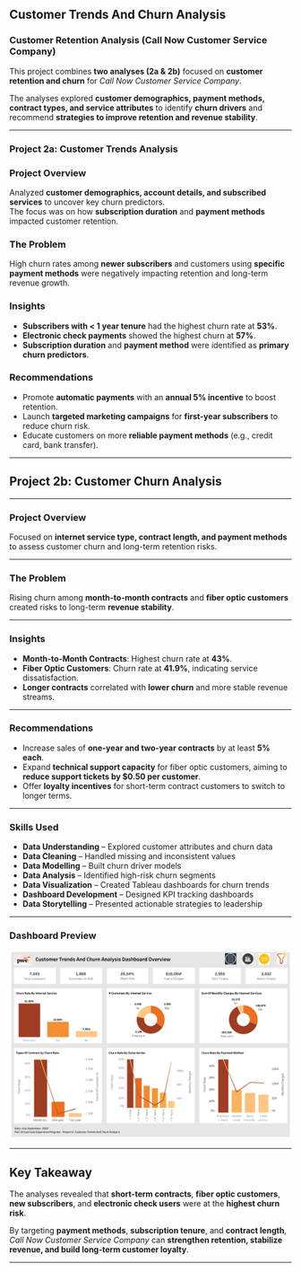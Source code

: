 ## Customer Trends And Churn Analysis

### Customer Retention Analysis (Call Now Customer Service Company)

This project combines **two analyses (2a & 2b)** focused on **customer retention and churn** for *Call Now Customer Service Company*.  

The analyses explored **customer demographics, payment methods, contract types, and service attributes** to identify **churn drivers** and recommend **strategies to improve retention and revenue stability**.  

---

### Project 2a: Customer Trends Analysis
### Project Overview 
Analyzed **customer demographics, account details, and subscribed services** to uncover key churn predictors.  
The focus was on how **subscription duration** and **payment methods** impacted customer retention.  

###  The Problem
High churn rates among **newer subscribers** and customers using **specific payment methods** were negatively impacting retention and long-term revenue growth.  

### Insights
-  **Subscribers with < 1 year tenure** had the highest churn rate at **53%**.  
-  **Electronic check payments** showed the highest churn at **57%**.  
-  **Subscription duration** and **payment method** were identified as **primary churn predictors**.  

###  Recommendations
-  Promote **automatic payments** with an **annual 5% incentive** to boost retention.  
-  Launch **targeted marketing campaigns** for **first-year subscribers** to reduce churn risk.  
-  Educate customers on more **reliable payment methods** (e.g., credit card, bank transfer).  

---

## Project 2b: Customer Churn Analysis
---
### Project Overview
Focused on **internet service type, contract length, and payment methods** to assess customer churn and long-term retention risks. 

---

###  The Problem
Rising churn among **month-to-month contracts** and **fiber optic customers** created risks to long-term **revenue stability**. 

---

### Insights
-  **Month-to-Month Contracts**: Highest churn rate at **43%**.  
-  **Fiber Optic Customers**: Churn rate at **41.9%**, indicating service dissatisfaction.  
-  **Longer contracts** correlated with **lower churn** and more stable revenue streams.

---

###  Recommendations
-  Increase sales of **one-year and two-year contracts** by at least **5% each**.  
-  Expand **technical support capacity** for fiber optic customers, aiming to **reduce support tickets by $0.50 per customer**.  
-  Offer **loyalty incentives** for short-term contract customers to switch to longer terms.  

---

### Skills Used
- **Data Understanding** – Explored customer attributes and churn data  
- **Data Cleaning** – Handled missing and inconsistent values  
- **Data Modelling** – Built churn driver models  
- **Data Analysis** – Identified high-risk churn segments  
- **Data Visualization** – Created Tableau dashboards for churn trends  
- **Dashboard Development** – Designed KPI tracking dashboards  
- **Data Storytelling** – Presented actionable strategies to leadership  

---

### Dashboard Preview

![Customer Dashboard](Customer.png)

---

## Key Takeaway
The analyses revealed that **short-term contracts**, **fiber optic customers**, **new subscribers**, and **electronic check users** were at the **highest churn risk**.  

By targeting **payment methods**, **subscription tenure**, and **contract length**, *Call Now Customer Service Company* can **strengthen retention, stabilize revenue, and build long-term customer loyalty**. 

---
